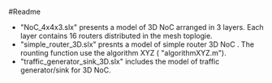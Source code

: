 #Readme 

- "NoC_4x4x3.slx" presents a  model of 3D NoC arranged in 3 layers. Each layer contains 16 routers distributed in the mesh toplogie.
- "simple_router_3D.slx" presnts a model of simple router 3D NoC . The rounting function use the algorithm XYZ ( "algorithmXYZ.m").
- "traffic_generator_sink_3D.slx"  includes the model of traffic generator/sink for 3D NoC.
